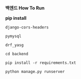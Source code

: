 **백엔드 How To Run** 

**pip install** 

```
django-cors-headers

pymysql

drf_yasg  
```


```
cd backend

pip install -r requirements.txt

python manage.py runserver
```

